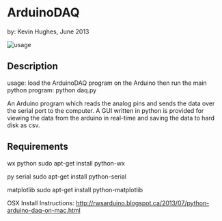 ArduinoDAQ
==========

by: Kevin Hughes, June 2013


![usage](http://kevinhughes.ca/images/posts/arduino_daq_test.png)

Description
-----------

usage:
load the ArduinoDAQ program on the Arduino then run the main python program:
  python daq.py

An Arduino program which reads the analog pins and sends the data over the serial port to the computer. A GUI written in python is provided for viewing the data from the arduino in real-time and saving the data to hard disk as csv.


Requirements
------------

wx python
  sudo apt-get install python-wx

py serial
  sudo apt-get install python-serial

matplotlib
  sudo apt-get install python-matplotlib


OSX Install Instructions:
http://rwsarduino.blogspot.ca/2013/07/python-arduino-daq-on-mac.html
